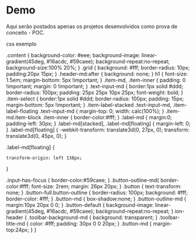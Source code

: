 # Demo

Aqui serão postados apenas os projetos desenvolvidos como prova de conceito - POC.


css exemplo

.content {
    background-color: #eee;
    background-image: linear-gradient(45deg, #16acdc, #59caee);
    background-repeat:no-repeat;
    background-size:100% 20%;
}
.grid {
    background: #fff;
    border-radius: 10px;
    padding:20px 15px;
}
.header-md:after {
    background: none;
}
h1 {
    font-size: 1.5em;
    margin-bottom: 5px !important;
}
.item-md, .item-inner {
    padding: 0 !important;
    margin: 0 !important;
}
.text-input-md {
    border:1px solid #ddd;
    border-radius: 100px;
    padding: 25px 25px 10px 25px;
    font-weight: bold;
}
.item-select {
    border:1px solid #ddd;
    border-radius: 100px;
    padding: 15px;
    margin-bottom: 5px !important;
}
.item-label-stacked .text-input-md, .item-label-floating .text-input-md {
    margin-top: 0;
    width: calc(100%);
}
.item-md.item-block .item-inner {
    border-color:#fff;
}
.label-md {
    margin:0;
    padding-left: 30px;
}
.label-md[stacked], .label-md[floating] {
    margin-left: 0;
}
.label-md[floating] {
    -webkit-transform: translate3d(0, 27px, 0);
    transform: translate3d(0, 45px, 0);
}

.label-md[floating] {

    transform-origin: left 138px;
}

.input-has-focus {
    border-color:#59caee;
}
.button-outline-md{
    border-color:#fff;
    font-size: 2rem;
    margin: 26px 20px;
}
.button {
    text-transform: none;
}
.button-full.button-outline {
   border-radius: 100px;
    background: #fff;
    border-color: #fff;
}
.button-md {
   box-shadow:none;
}
.button-outline-md {
   margin:10px 20px 0 0;
}
.button-default {
   background-image: linear-gradient(45deg, #16acdc, #59caee);
    background-repeat:no-repeat;
}
ion-header {
    .toolbar-background-md {
        background: transparent;
   }
    .toolbar-title-md {
        color: #fff;
        padding: 30px 0 0 20px;
   }
    .button-md {
        margin-top:24px;
   }
}
